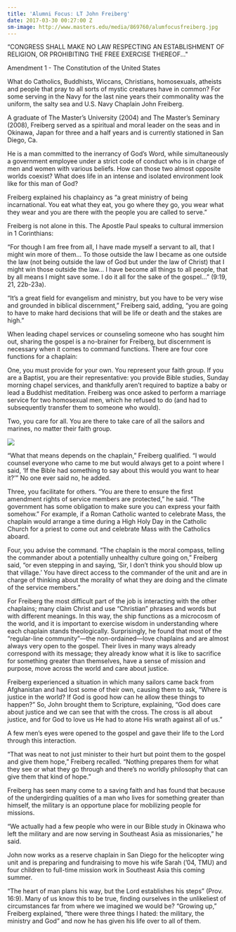 ```yaml
---
title: 'Alumni Focus: LT John Freiberg'
date: 2017-03-30 00:27:00 Z
sm-image: http://www.masters.edu/media/869760/alumfocusfreiberg.jpg
---
```



“CONGRESS SHALL MAKE NO LAW RESPECTING AN ESTABLISHMENT OF RELIGION, OR PROHIBITING THE FREE EXERCISE THEREOF..."

Amendment 1 - The Constitution of the United States

What do Catholics, Buddhists, Wiccans, Christians, homosexuals, atheists and people that pray to all sorts of mystic creatures have in common? For some serving in the Navy for the last nine years their commonality was the uniform, the salty sea and U.S. Navy Chaplain John Freiberg.

A graduate of The Master’s University (2004) and The Master’s Seminary (2008), Freiberg served as a spiritual and moral leader on the seas and in Okinawa, Japan for three and a half years and is currently stationed in San Diego, Ca.

He is a man committed to the inerrancy of God’s Word, while simultaneously a government employee under a strict code of conduct who is in charge of men and women with various beliefs. How can those two almost opposite worlds coexist? What does life in an intense and isolated environment look like for this man of God?

Freiberg explained his chaplaincy as “a great ministry of being incarnational. You eat what they eat, you go where they go, you wear what they wear and you are there with the people you are called to serve.”

Freiberg is not alone in this. The Apostle Paul speaks to cultural immersion in 1 Corinthians:

“For though I am free from all, I have made myself a servant to all, that I might win more of them… To those outside the law I became as one outside the law (not being outside the law of God but under the law of Christ) that I might win those outside the law… I have become all things to all people, that by all means I might save some. I do it all for the sake of the gospel…” (9:19, 21, 22b-23a).

“It’s a great field for evangelism and ministry, but you have to be very wise and grounded in biblical discernment,” Freiberg said, adding, “you are going to have to make hard decisions that will be life or death and the stakes are high.”

When leading chapel services or counseling someone who has sought him out, sharing the gospel is a no-brainer for Freiberg, but discernment is necessary when it comes to command functions. There are four core functions for a chaplain:

One, you must provide for your own. You represent your faith group. If you are a Baptist, you are their representative: you provide Bible studies, Sunday morning chapel services, and thankfully aren’t required to baptize a baby or lead a Buddhist meditation. Freiberg was once asked to perform a marriage service for two homosexual men, which he refused to do (and had to subsequently transfer them to someone who would).

Two, you care for all. You are there to take care of all the sailors and marines, no matter their faith group.

![](http://www.masters.edu/media/869760/alumfocusfreiberg.jpg?width=500&height=319.9052132701422)

“What that means depends on the chaplain,” Freiberg qualified. “I would counsel everyone who came to me but would always get to a point where I said, ‘If the Bible had something to say about this would you want to hear it?’” No one ever said no, he added.

Three, you facilitate for others. “You are there to ensure the first amendment rights of service members are protected,” he said. “The government has some obligation to make sure you can express your faith somehow.” For example, if a Roman Catholic wanted to celebrate Mass, the chaplain would arrange a time during a High Holy Day in the Catholic Church for a priest to come out and celebrate Mass with the Catholics aboard.

Four, you advise the command. “The chaplain is the moral compass, telling the commander about a potentially unhealthy culture going on,” Freiberg said, “or even stepping in and saying, ‘Sir, I don’t think you should blow up that village.’ You have direct access to the commander of the unit and are in charge of thinking about the morality of what they are doing and the climate of the service members.”

For Freiberg the most difficult part of the job is interacting with the other chaplains; many claim Christ and use “Christian” phrases and words but with different meanings. In this way, the ship functions as a microcosm of the world, and it is important to exercise wisdom in understanding where each chaplain stands theologically. Surprisingly, he found that most of the “regular-line community”—the non-ordained—love chaplains and are almost always very open to the gospel. Their lives in many ways already correspond with its message; they already know what it is like to sacrifice for something greater than themselves, have a sense of mission and purpose, move across the world and care about justice.

Freiberg experienced a situation in which many sailors came back from Afghanistan and had lost some of their own, causing them to ask, “Where is justice in the world? If God is good how can he allow these things to happen?” So, John brought them to Scripture, explaining, “God does care about justice and we can see that with the cross. The cross is all about justice, and for God to love us He had to atone His wrath against all of us.”

A few men’s eyes were opened to the gospel and gave their life to the Lord through this interaction.

“That was neat to not just minister to their hurt but point them to the gospel and give them hope,” Freiberg recalled. “Nothing prepares them for what they see or what they go through and there’s no worldly philosophy that can give them that kind of hope.”

Freiberg has seen many come to a saving faith and has found that because of the undergirding qualities of a man who lives for something greater than himself, the military is an opportune place for mobilizing people for missions.

“We actually had a few people who were in our Bible study in Okinawa who left the military and are now serving in Southeast Asia as missionaries,” he said.

John now works as a reserve chaplain in San Diego for the helicopter wing unit and is preparing and fundraising to move his wife Sarah (’04, TMU) and four children to full-time mission work in Southeast Asia this coming summer.

“The heart of man plans his way, but the Lord establishes his steps” (Prov. 16:9). Many of us know this to be true, finding ourselves in the unlikeliest of circumstances far from where we imagined we would be? “Growing up,” Freiberg explained, “there were three things I hated: the military, the ministry and God” and now he has given his life over to all of them.